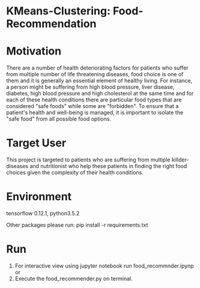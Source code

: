 # KMeans-Clustering: Food-Recommendation

# Motivation
There are a number of health deteriorating factors for patients who suffer from multiple number of life threatening diseases, food choice is one of them and it is generally an essential element of healthy living. For instance, a person might be suffering from high blood pressure, liver disease, diabetes, high blood pressure and high cholesterol at the same time and for each of these health conditions there are particular food types that are considered "safe foods" while some are "forbidden". To ensure that a patient's health and well-being is managed, it is important to isolate the "safe food" from all possible food options.  

# Target User
This project is targeted to patients who are suffering from multiple killder-diseases and nutritionist who help these patients in finding the right food choices given the complexity of their health conditions.

# Environment
tensorflow 0.12.1, python3.5.2

Other packages please run:
pip install -r requirements.txt

# Run
1. For interactive view using jupyter notebook run food_recommnder.ipynp or
2. Execute the food_recommender.py on terminal.
